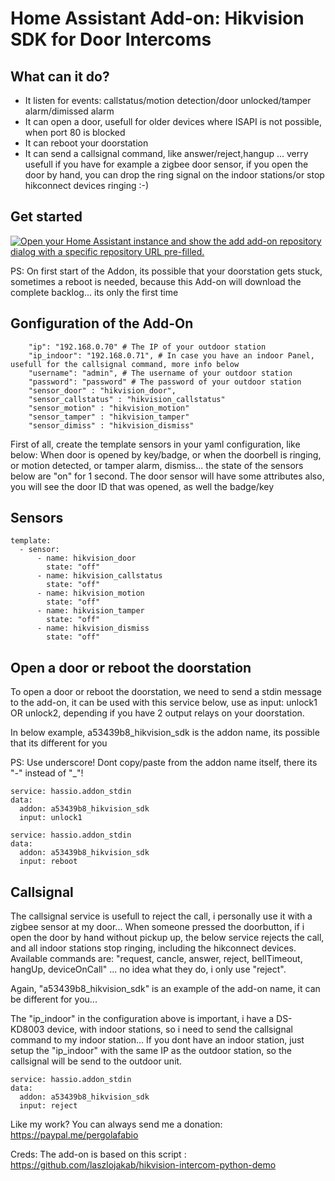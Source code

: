 # Home Assistant Add-on: Hikvision SDK for Door Intercoms

## What can it do? 
- It listen for events: callstatus/motion detection/door unlocked/tamper alarm/dimissed alarm
- It can open a door, usefull for older devices where ISAPI is not possible, when port 80 is blocked
- It can reboot your doorstation
- It can send a callsignal command, like answer/reject,hangup ... verry usefull if you have for example a zigbee door sensor, if you open the door by hand, you can drop the ring signal on the indoor stations/or stop hikconnect devices ringing :-)

## Get started

[![Open your Home Assistant instance and show the add add-on repository dialog with a specific repository URL pre-filled.](https://my.home-assistant.io/badges/supervisor_add_addon_repository.svg)](https://my.home-assistant.io/redirect/supervisor_add_addon_repository/?repository_url=https%3A%2F%2Fgithub.com%2Fpergolafabio%2FHikvision-Addons)

PS: On first start of the Addon, its possible that your doorstation gets stuck, sometimes a reboot is needed, because this Add-on will download the complete backlog... its only the first time

## Gonfiguration of the Add-On

````
    "ip": "192.168.0.70" # The IP of your outdoor station
    "ip_indoor": "192.168.0.71", # In case you have an indoor Panel, usefull for the callsignal command, more info below
    "username": "admin", # The username of your outdoor station
    "password": "password" # The password of your outdoor station
    "sensor_door" : "hikvision_door",
    "sensor_callstatus" : "hikvision_callstatus"
    "sensor_motion" : "hikvision_motion"
    "sensor_tamper" : "hikvision_tamper"
    "sensor_dimiss" : "hikvision_dismiss"		
````	

First of all, create the template sensors in your yaml configuration, like below:
When door is opened by key/badge, or when the doorbell is ringing, or motion detected, or tamper alarm, dismiss... the state of the sensors below are "on" for 1 second. The door sensor will have some attributes also, you will see the door ID that was opened, as well the badge/key

## Sensors 

````
template:
  - sensor: 
      - name: hikvision_door
        state: "off"
      - name: hikvision_callstatus
        state: "off"
      - name: hikvision_motion
        state: "off"
      - name: hikvision_tamper
        state: "off"
      - name: hikvision_dismiss
        state: "off"    		
````

## Open a door  or reboot the doorstation

To open a door or reboot the doorstation, we need to send a stdin message to the add-on, it can be used with this service below, use as input: unlock1 OR unlock2, depending if you have 2 output relays on your doorstation.

In below example, a53439b8_hikvision_sdk is the addon name, its possible that its different for you

PS: Use underscore! Dont copy/paste from the addon name itself, there its "-" instead of "_"!

````
service: hassio.addon_stdin
data:
  addon: a53439b8_hikvision_sdk
  input: unlock1
````

````
service: hassio.addon_stdin
data:
  addon: a53439b8_hikvision_sdk
  input: reboot
````

## Callsignal

The callsignal service is usefull to reject the call, i personally use it with a zigbee sensor at my door... When someone pressed the doorbutton, if i open the door by hand without pickup up, the below service rejects the call, and all indoor stations stop ringing, including the hikconnect devices.
Available commands are: "request, cancle, answer, reject, bellTimeout, hangUp, deviceOnCall" ... no idea what they do, i only use "reject".

Again, "a53439b8_hikvision_sdk" is an example of the add-on name, it can be different for you...

The "ip_indoor" in the configuration above is important, i have a DS-KD8003 device, with indoor stations, so i need to send the callsignal command to my indoor station... If you dont have an indoor station, just setup the "ip_indoor" with the same IP as the outdoor station, so the callsignal will be send to the outdoor unit.

````
service: hassio.addon_stdin
data:
  addon: a53439b8_hikvision_sdk
  input: reject
````
Like my work? You can always send me a donation: https://paypal.me/pergolafabio

Creds:
The add-on is based on this script : https://github.com/laszlojakab/hikvision-intercom-python-demo
